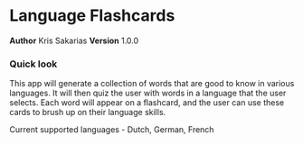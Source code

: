 # Language Flashcards

**Author** Kris Sakarias
**Version** 1.0.0

### Quick look

This app will generate a collection of words that are good to know in various languages. It will then quiz the user with words in a language that the user selects. Each word will appear on a flashcard, and the user can use these cards to brush up on their language skills. 

Current supported languages - Dutch, German, French

